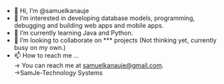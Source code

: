 - 👋 Hi, I’m @samuelkanauje
- 👀 I’m interested in developing database models, programming, debugging and building web apps and mobile apps.
- 🌱 I’m currently learning Java and Python.
- 💞️ I’m looking to collaborate on *** projects (Not thinking yet, currently busy on my own.)
- 📫 How to reach me ...<br>
 -> You can reach me at samuelkanauje@gmail.com. <br>
 ->SamJe-Technology Systems<br>

<!---
samuelkanauje/samuelkanauje is a ✨ special ✨ repository because its `README.md` (this file) appears on your GitHub profile.
You can click the Preview link to take a look at your changes.
--->
